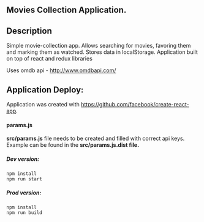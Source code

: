 ## Movies Collection Application.

## Description

Simple movie-collection app. Allows searching for movies, favoring them and marking them as watched.
Stores data in localStorage.
Application built on top of react and redux libraries

Uses omdb api - http://www.omdbapi.com/

## Application Deploy:
Application was created with https://github.com/facebook/create-react-app.

#### params.js
  **src/params.js** file needs to be created and filled with correct api keys. Example can be found in the **src/params.js.dist file.**

##### Dev version:

```
npm install
npm run start
```

##### Prod version:

```
npm install
npm run build
```